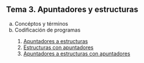 ## Tema 3. Apuntadores y estructuras

<ol type="a">
    <li>Concéptos y términos</li>
    <li>Codificación de programas</li>
    <ol>
        <li><a href="https://github.com/gandresto/ing-software-2020-1/tree/master/Tema3/b1.cpp">Apuntadores a estructuras</a></li>
        <li><a href="https://github.com/gandresto/ing-software-2020-1/tree/master/Tema3/b2.cpp">Estructuras con apuntadores</a></li>
        <li><a href="https://github.com/gandresto/ing-software-2020-1/tree/master/Tema3/b3.cpp">Apuntadores a estructuras con apuntadores</a></li>
    </ol>
</ol>